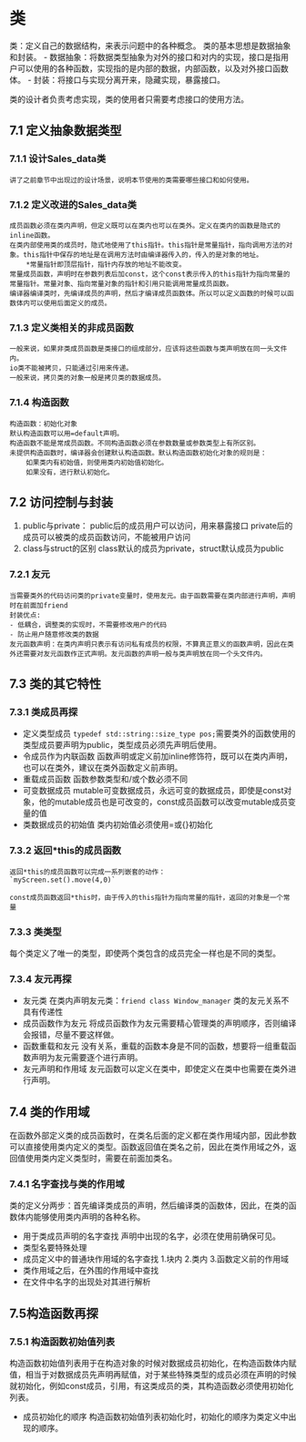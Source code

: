 # 类
类：定义自己的数据结构，来表示问题中的各种概念。
类的基本思想是数据抽象和封装。
    - 数据抽象：将数据类型抽象为对外的接口和对内的实现，接口是指用户可以使用的各种函数，实现指的是内部的数据，内部函数，以及对外接口函数体。
    - 封装：将接口与实现分离开来，隐藏实现，暴露接口。
    
类的设计者负责考虑实现，类的使用者只需要考虑接口的使用方法。

## 7.1 定义抽象数据类型

### 7.1.1 设计Sales_data类
    讲了之前章节中出现过的设计场景，说明本节使用的类需要哪些接口和如何使用。
### 7.1.2 定义改进的Sales_data类
    成员函数必须在类内声明，但定义既可以在类内也可以在类外。定义在类内的函数是隐式的inline函数。
    在类内部使用类的成员时，隐式地使用了this指针。this指针是常量指针，指向调用方法的对象。this指针中保存的地址是在调用方法时由编译器传入的，传入的是对象的地址。
        *常量指针即顶层指针，指针内存放的地址不能改变。
    常量成员函数，声明时在参数列表后加const，这个const表示传入的this指针为指向常量的常量指针。常量对象、指向常量对象的指针和引用只能调用常量成员函数。
    编译器编译类时，先编译成员的声明，然后才编译成员函数体。所以可以定义函数的时候可以函数体内可以使用后面定义的成员。
### 7.1.3 定义类相关的非成员函数
    一般来说，如果非类成员函数是类接口的组成部分，应该将这些函数与类声明放在同一头文件内。
    io类不能被拷贝，只能通过引用来传递。
    一般来说，拷贝类的对象一般是拷贝类的数据成员。
### 7.1.4 构造函数
    构造函数：初始化对象
    默认构造函数可以用=default声明。
    构造函数不能是常成员函数。不同构造函数必须在参数数量或参数类型上有所区别。
    未提供构造函数时，编译器会创建默认构造函数。默认构造函数初始化对象的规则是：
        如果类内有初始值，则使用类内初始值初始化。
        如果没有，进行默认初始化。
        
## 7.2 访问控制与封装
1. public与private：
    public后的成员用户可以访问，用来暴露接口
    private后的成员可以被类的成员函数访问，不能被用户访问
2. class与struct的区别
    class默认的成员为private，struct默认成员为public
### 7.2.1 友元
    当需要类外的代码访问类的private变量时，使用友元。由于函数需要在类内部进行声明，声明时在前面加friend
    封装优点:
    - 低耦合，调整类的实现时，不需要修改用户的代码
    - 防止用户随意修改类的数据
    友元函数声明：在类内声明只表示有访问私有成员的权限，不算真正意义的函数声明，因此在类外还需要对友元函数作正式声明。友元函数的声明一般与类声明放在同一个头文件内。
## 7.3 类的其它特性
### 7.3.1 类成员再探
- 定义类型成员
    `typedef std::string::size_type pos;`需要类外的函数使用的类型成员要声明为public，类型成员必须先声明后使用。
- 令成员作为内联函数
    函数声明或定义前加inline修饰符，既可以在类内声明，也可以在类外，建议在类外函数定义前声明。
- 重载成员函数
    函数参数类型和/或个数必须不同
- 可变数据成员
    mutable可变数据成员，永远可变的数据成员，即使是const对象，他的mutable成员也是可改变的，const成员函数可以改变mutable成员变量的值
- 类数据成员的初始值
    类内初始值必须使用=或{}初始化
### 7.3.2 返回*this的成员函数
    返回*this的成员函数可以完成一系列嵌套的动作：
    `myScreen.set().move(4,0)`
    
    const成员函数返回*this时，由于传入的this指针为指向常量的指针，返回的对象是一个常量
### 7.3.3 类类型
每个类定义了唯一的类型，即使两个类包含的成员完全一样也是不同的类型。
### 7.3.4 友元再探
- 友元类
    在类内声明友元类：`friend class Window_manager`
    类的友元关系不具有传递性
- 成员函数作为友元
    将成员函数作为友元需要精心管理类的声明顺序，否则编译会报错，尽量不要这样做。
- 函数重载和友元
    没有关系，重载的函数本身是不同的函数，想要将一组重载函数声明为友元需要逐个进行声明。
- 友元声明和作用域
    友元函数可以定义在类中，即使定义在类中也需要在类外进行声明。
## 7.4 类的作用域
在函数外部定义类的成员函数时，在类名后面的定义都在类作用域内部，因此参数可以直接使用类内定义的类型。函数返回值在类名之前，因此在类作用域之外，返回值使用类内定义类型时，需要在前面加类名。
### 7.4.1 名字查找与类的作用域
类的定义分两步：首先编译类成员的声明，然后编译类的函数体，因此，在类的函数体内能够使用类内声明的各种名称。
- 用于类成员声明的名字查找
    声明中出现的名字，必须在使用前确保可见。
- 类型名要特殊处理
- 成员定义中的普通块作用域的名字查找
    1.块内 2.类内 3.函数定义前的作用域
- 类作用域之后，在外围的作用域中查找
- 在文件中名字的出现处对其进行解析
## 7.5构造函数再探
### 7.5.1 构造函数初始值列表
构造函数初始值列表用于在构造对象的时候对数据成员初始化，在构造函数体内赋值，相当于对数据成员先声明再赋值，对于某些特殊类型的成员必须在声明的时候就初始化，例如const成员，引用，有这类成员的类，其构造函数必须使用初始化列表。
- 成员初始化的顺序
    构造函数初始值列表初始化时，初始化的顺序为类定义中出现的顺序。
